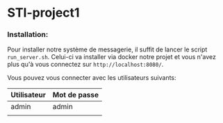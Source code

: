 # STI-project1
### Installation:

Pour installer notre système de messagerie, il suffit de lancer le script `run_server.sh`. Celui-ci va installer via docker notre projet et vous n'avez plus qu'à vous connectez sur `http://localhost:8080/`.

Vous pouvez vous connecter avec les utilisateurs suivants:

| Utilisateur | Mot de passe |
| ----------- | ------------ |
| admin       | admin        |
|             |              |

